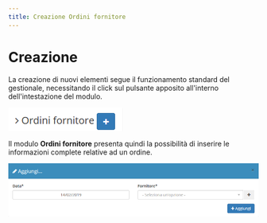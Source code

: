 ```yaml
---
title: Creazione Ordini fornitore
---
```


# Creazione

La creazione di nuovi elementi segue il funzionamento standard del gestionale, necessitando il click sul pulsante apposito all'interno dell'intestazione del modulo.

![Screenshot creazione ordini fornitore](../../../.gitbook/assets/aggiungereordinifornitore.PNG)

Il modulo **Ordini fornitore** presenta quindi la possibilità di inserire le informazioni complete relative ad un ordine.

![Screenshot creazione ordini fornitore](../../../.gitbook/assets/campiordinifornitore.PNG)

